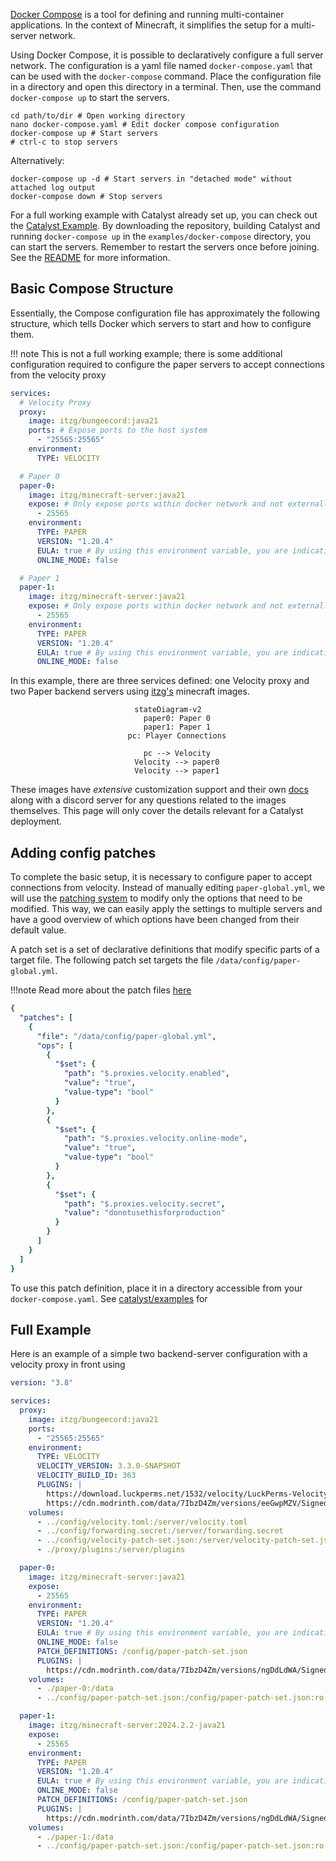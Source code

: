 [Docker Compose](https://docs.docker.com/compose/) is a tool for defining and running multi-container applications.
In the context of Minecraft, it simplifies the setup for a multi-server network.

Using Docker Compose, it is possible to declaratively configure a full server network.
The configuration is a yaml file named `docker-compose.yaml` that can be used with the `docker-compose` command.
Place the configuration file in a directory and open this directory in a terminal.
Then, use the command `docker-compose up` to start the servers.

```shell
cd path/to/dir # Open working directory
nano docker-compose.yaml # Edit docker compose configuration
docker-compose up # Start servers
# ctrl-c to stop servers
```

Alternatively:

```shell
docker-compose up -d # Start servers in "detached mode" without attached log output
docker-compose down # Stop servers
```

For a full working example with Catalyst already set up,
you can check out the [Catalyst Example](https://github.com/anvilpowered/catalyst/tree/master/examples).
By downloading the repository, building Catalyst and running `docker-compose up` in the `examples/docker-compose` directory,
you can start the servers.
Remember to restart the servers once before joining. See
the [README](https://github.com/anvilpowered/catalyst/tree/master/examples/docker-compose) for more information.

## Basic Compose Structure

Essentially, the Compose configuration file has approximately the following structure,
which tells Docker which servers to start and how to configure them.


<!-- @formatter:off -->
!!! note
    This is not a full working example;
    there is some additional configuration required to configure the paper servers to accept
    connections from the velocity proxy
<!-- @formatter:on -->

```yaml
services:
  # Velocity Proxy
  proxy:
    image: itzg/bungeecord:java21
    ports: # Expose ports to the host system
      - "25565:25565"
    environment:
      TYPE: VELOCITY

  # Paper 0
  paper-0:
    image: itzg/minecraft-server:java21
    expose: # Only expose ports within docker network and not externally
      - 25565
    environment:
      TYPE: PAPER
      VERSION: "1.20.4"
      EULA: true # By using this environment variable, you are indicating your acceptance of the Minecraft EULA
      ONLINE_MODE: false

  # Paper 1
  paper-1:
    image: itzg/minecraft-server:java21
    expose: # Only expose ports within docker network and not externally
      - 25565
    environment:
      TYPE: PAPER
      VERSION: "1.20.4"
      EULA: true # By using this environment variable, you are indicating your acceptance of the Minecraft EULA
      ONLINE_MODE: false
```

In this example, there are three services defined: one Velocity proxy and two Paper backend servers
using [itzg's](https://hub.docker.com/r/itzg/minecraft-server/) minecraft images.

<div style="text-align: center">

```mermaid
stateDiagram-v2
    paper0: Paper 0
    paper1: Paper 1
    pc: Player Connections

    pc --> Velocity
    Velocity --> paper0
    Velocity --> paper1
```

</div>

These images have *extensive* customization support and their own [docs](https://docker-minecraft-server.readthedocs.io/en/latest/) along
with a discord server for any questions related to the images themselves.
This page will only cover the details relevant for a Catalyst deployment.

## Adding config patches

To complete the basic setup, it is necessary to configure paper to accept connections from velocity.
Instead of manually editing `paper-global.yml`, we will use the
[patching system](https://docker-minecraft-server.readthedocs.io/en/latest/configuration/interpolating/#patching-existing-files)
to modify only the options that need to be modified.
This way, we can easily apply the settings to multiple servers
and have a good overview of which options have been changed from their default value.

A patch set is a set of declarative definitions that modify specific parts of a target file.
The following patch set targets the file `/data/config/paper-global.yml`.

!!!note
Read more about the patch files [here](https://github.com/itzg/mc-image-helper?tab=readme-ov-file#patch-schemas)

```yaml
{
  "patches": [
    {
      "file": "/data/config/paper-global.yml",
      "ops": [
        {
          "$set": {
            "path": "$.proxies.velocity.enabled",
            "value": "true",
            "value-type": "bool"
          }
        },
        {
          "$set": {
            "path": "$.proxies.velocity.online-mode",
            "value": "true",
            "value-type": "bool"
          }
        },
        {
          "$set": {
            "path": "$.proxies.velocity.secret",
            "value": "donotusethisforproduction"
          }
        }
      ]
    }
  ]
}
```

To use this patch definition, place it in a directory accessible from your `docker-compose.yaml`.
See [catalyst/examples](https://github.com/anvilpowered/catalyst/tree/master/examples) for

## Full Example

Here is an example of a simple two backend-server configuration with a velocity proxy in front
using

```yaml
version: "3.8"

services:
  proxy:
    image: itzg/bungeecord:java21
    ports:
      - "25565:25565"
    environment:
      TYPE: VELOCITY
      VELOCITY_VERSION: 3.3.0-SNAPSHOT
      VELOCITY_BUILD_ID: 363
      PLUGINS: |
        https://download.luckperms.net/1532/velocity/LuckPerms-Velocity-5.4.119.jar
        https://cdn.modrinth.com/data/7IbzD4Zm/versions/eeGwpMZV/SignedVelocity-Proxy-1.2.3.jar
    volumes:
      - ../config/velocity.toml:/server/velocity.toml
      - ../config/forwarding.secret:/server/forwarding.secret
      - ../config/velocity-patch-set.json:/server/velocity-patch-set.json
      - ./proxy/plugins:/server/plugins

  paper-0:
    image: itzg/minecraft-server:java21
    expose:
      - 25565
    environment:
      TYPE: PAPER
      VERSION: "1.20.4"
      EULA: true # By using this environment variable, you are indicating your acceptance of the Minecraft EULA
      ONLINE_MODE: false
      PATCH_DEFINITIONS: /config/paper-patch-set.json
      PLUGINS: |
        https://cdn.modrinth.com/data/7IbzD4Zm/versions/ngDdLdWA/SignedVelocity-Paper-1.2.3.jar
    volumes:
      - ./paper-0:/data
      - ../config/paper-patch-set.json:/config/paper-patch-set.json:ro

  paper-1:
    image: itzg/minecraft-server:2024.2.2-java21
    expose:
      - 25565
    environment:
      TYPE: PAPER
      VERSION: "1.20.4"
      EULA: true # By using this environment variable, you are indicating your acceptance of the Minecraft EULA
      ONLINE_MODE: false
      PATCH_DEFINITIONS: /config/paper-patch-set.json
      PLUGINS: |
        https://cdn.modrinth.com/data/7IbzD4Zm/versions/ngDdLdWA/SignedVelocity-Paper-1.2.3.jar
    volumes:
      - ./paper-1:/data
      - ../config/paper-patch-set.json:/config/paper-patch-set.json:ro

```
